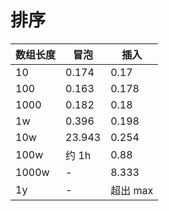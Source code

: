 # 排序

| 数组长度 | 冒泡   | 插入     |
| -------- | ------ | -------- |
| 10       | 0.174  | 0.17     |
| 100      | 0.163  | 0.178    |
| 1000     | 0.182  | 0.18     |
| 1w       | 0.396  | 0.198    |
| 10w      | 23.943 | 0.254    |
| 100w     | 约 1h  | 0.88     |
| 1000w    | -      | 8.333    |
| 1y       | -      | 超出 max |
